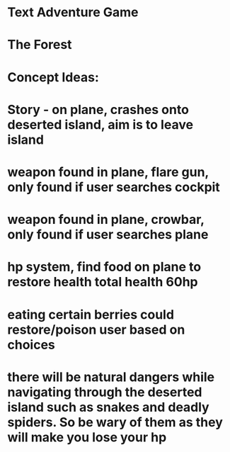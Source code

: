 # Text Adventure Game
# The Forest

# Concept Ideas:

# Story - on plane, crashes onto deserted island, aim is to leave island

# weapon found in plane, flare gun, only found if user searches cockpit
# weapon found in plane, crowbar, only found if user searches plane
# hp system, find food on plane to restore health total health 60hp
# eating certain berries could restore/poison user based on choices
# there will be natural dangers while navigating through the deserted island such as snakes and deadly spiders. So be wary of them as they will make you lose your hp
